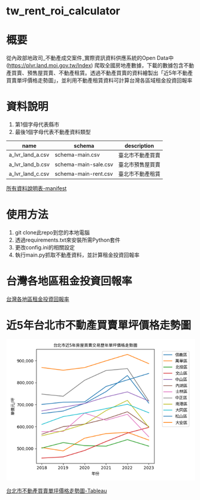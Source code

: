# tw_rent_roi_calculator

# 概要
從內政部地政司_不動產成交案件_實際資訊資料供應系統的Open Data中 (https://plvr.land.moi.gov.tw/Index) 爬取全國房地產數據，下載的數據包含不動產買賣、預售屋買賣、不動產租賃。透過不動產買賣的資料繪製出「近5年不動產買賣單坪價格走勢圖」，並利用不動產租賃資料可計算台灣各區域租金投資回報率

# 資料說明
1. 第1個字母代表縣市
2. 最後1個字母代表不動產資料類型

name|schema|description
-|-|-
a_lvr_land_a.csv|schema-main.csv|臺北市不動產買賣
a_lvr_land_b.csv|schema-main-sale.csv|臺北市預售屋買賣
a_lvr_land_c.csv|schema-main-rent.csv|臺北市不動產租賃

[所有資料說明表-manifest](https://docs.google.com/spreadsheets/d/1qSuhjntSfDnmu9lnagC09AbsrHQ8Q0qDM3eVSb07LVw/edit#gid=609529863)

# 使用方法
1. git clone此repo到您的本地電腦
2. 透過requirements.txt來安裝所需Python套件
3. 更改config.ini的相關設定
5. 執行main.py抓取不動產資料，並計算租金投資回報率

# 台灣各地區租金投資回報率
[台灣各地區租金投資回報率](https://docs.google.com/spreadsheets/d/1qSuhjntSfDnmu9lnagC09AbsrHQ8Q0qDM3eVSb07LVw/edit#gid=609529863)

# 近5年台北市不動產買賣單坪價格走勢圖
![台北市不動產買賣單坪價格走勢圖檔](static/charts/台北市_房屋買賣交易_plt_chart.png)

[台北市不動產買賣單坪價格走勢圖-Tableau](https://public.tableau.com/views/taipei_real_estate_price/5?:language=zh-TW&publish=yes&:display_count=n&:origin=viz_share_link)
